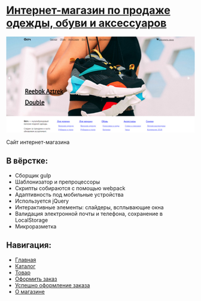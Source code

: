 # [Интернет-магазин по продаже одежды, обуви и аксессуаров](https://agants.github.io/fetch/)

![](image.jpg)

Сайт интернет-магазина

## В вёрстке:
* Сборщик gulp
* Шаблонизатор и препроцессоры
* Скрипты собираются с помощью webpack
* Адаптивность под мобильные устройства
* Используется jQuery
* Интерактивные элементы: слайдеры, всплывающие окна
* Валидация электронной почты и телефона, сохранение в LocalStorage
* Микроразметка

## Навигация: 
* [Главная](https://agants.github.io/fetch/index.html)
* [Каталог](https://agants.github.io/fetch/catalog.html)
* [Товар](https://agants.github.io/fetch/item.html)
* [Оформить заказ](https://agants.github.io/fetch/checkout.html)
* [Успешно оформление заказа](https://agants.github.io/fetch/checkout-complete.html)
* [О магазине](https://agants.github.io/fetch/about.html)